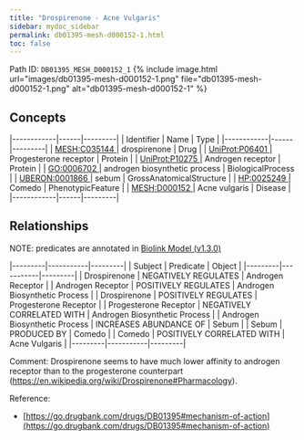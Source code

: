 ```yaml
---
title: "Drospirenone - Acne Vulgaris"
sidebar: mydoc_sidebar
permalink: db01395-mesh-d000152-1.html
toc: false 
---
```



Path ID: `DB01395_MESH_D000152_1`
{% include image.html url="images/db01395-mesh-d000152-1.png" file="db01395-mesh-d000152-1.png" alt="db01395-mesh-d000152-1" %}

## Concepts

|------------|------|---------|
| Identifier | Name | Type    |
|------------|------|---------|
| <a href="https://identifiers.org/MESH:C035144">MESH:C035144 </a> | drospirenone | Drug |
| <a href="https://identifiers.org/UniProt:P06401">UniProt:P06401 </a> | Progesterone receptor | Protein |
| <a href="https://identifiers.org/UniProt:P10275">UniProt:P10275 </a> | Androgen receptor | Protein |
| <a href="https://identifiers.org/GO:0006702">GO:0006702 </a> | androgen biosynthetic process | BiologicalProcess |
| <a href="https://identifiers.org/UBERON:0001866">UBERON:0001866 </a> | sebum | GrossAnatomicalStructure |
| <a href="https://identifiers.org/HP:0025249">HP:0025249 </a> | Comedo | PhenotypicFeature |
| <a href="https://identifiers.org/MESH:D000152">MESH:D000152 </a> | Acne vulgaris | Disease |
|------------|------|---------|

## Relationships


NOTE: predicates are annotated in <a href="https://github.com/biolink/biolink-model/releases/tag/v1.3.0">Biolink Model (v1.3.0)</a>

|---------|-----------|---------|
| Subject | Predicate | Object  |
|---------|-----------|---------|
| Drospirenone | NEGATIVELY REGULATES | Androgen Receptor |
| Androgen Receptor | POSITIVELY REGULATES | Androgen Biosynthetic Process |
| Drospirenone | POSITIVELY REGULATES | Progesterone Receptor |
| Progesterone Receptor | NEGATIVELY CORRELATED WITH | Androgen Biosynthetic Process |
| Androgen Biosynthetic Process | INCREASES ABUNDANCE OF | Sebum |
| Sebum | PRODUCED BY | Comedo |
| Comedo | POSITIVELY CORRELATED WITH | Acne Vulgaris |
|---------|-----------|---------|

Comment: Drospirenone seems to have much lower affinity to androgen receptor than to the progesterone counterpart (https://en.wikipedia.org/wiki/Drospirenone#Pharmacology).

Reference: 
  - [https://go.drugbank.com/drugs/DB01395#mechanism-of-action](https://go.drugbank.com/drugs/DB01395#mechanism-of-action)
